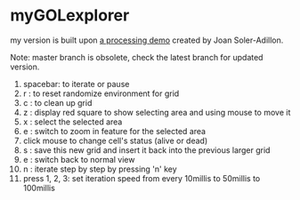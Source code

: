 # myGOLexplorer

my version is built upon [a processing demo](https://processing.org/examples/gameoflife.html) created by Joan Soler-Adillon. 

Note: master branch is obsolete, check the latest branch for updated version.

1. spacebar: to iterate or pause
2. r : to reset randomize environment for grid
3. c : to clean up grid
4. z : display red square to show selecting area and using mouse to move it
5. x : select the selected area
6. e : switch to zoom in feature for the selected area 
7. click mouse to change cell's status (alive or dead)
8. s : save this new grid and insert it back into the previous larger grid 
9. e : switch back to normal view 
10. n : iterate step by step by pressing 'n' key
11. press 1, 2, 3: set iteration speed from every 10millis to 50millis to 100millis
